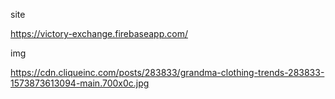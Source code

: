 site

https://victory-exchange.firebaseapp.com/



img

https://cdn.cliqueinc.com/posts/283833/grandma-clothing-trends-283833-1573873613094-main.700x0c.jpg

